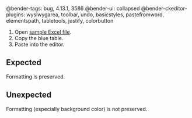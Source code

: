 @bender-tags: bug, 4.13.1, 3586
@bender-ui: collapsed
@bender-ckeditor-plugins: wysiwygarea, toolbar, undo, basicstyles, pastefromword, elementspath, tabletools, justify, colorbutton

1. Open [sample Excel file](_assets/3586.xlsx).
1. Copy the blue table.
1. Paste into the editor.

## Expected

Formatting is preserved.

## Unexpected

Formatting (especially background color) is not preserved.
